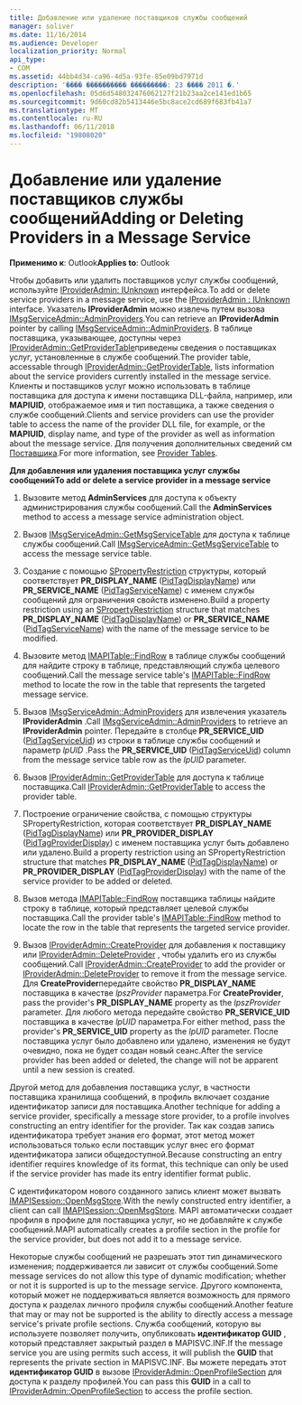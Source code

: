 ```yaml
---
title: Добавление или удаление поставщиков службы сообщений
manager: soliver
ms.date: 11/16/2014
ms.audience: Developer
localization_priority: Normal
api_type:
- COM
ms.assetid: 44bb4d34-ca96-4d5a-93fe-85e09bd7971d
description: '���� ���������� ���������: 23 ���� 2011 �.'
ms.openlocfilehash: 05d6d548032476062127f21b23aa2ce141ed1b65
ms.sourcegitcommit: 9d60cd82b5413446e5bc8ace2cd689f683fb41a7
ms.translationtype: MT
ms.contentlocale: ru-RU
ms.lasthandoff: 06/11/2018
ms.locfileid: "19808020"
---
```

# <a name="adding-or-deleting-providers-in-a-message-service"></a><span data-ttu-id="1de93-103">Добавление или удаление поставщиков службы сообщений</span><span class="sxs-lookup"><span data-stu-id="1de93-103">Adding or Deleting Providers in a Message Service</span></span>

  
  
<span data-ttu-id="1de93-104">**Применимо к**: Outlook</span><span class="sxs-lookup"><span data-stu-id="1de93-104">**Applies to**: Outlook</span></span> 
  
<span data-ttu-id="1de93-105">Чтобы добавить или удалить поставщиков услуг службы сообщений, используйте [IProviderAdmin: IUnknown](iprovideradminiunknown.md) интерфейса.</span><span class="sxs-lookup"><span data-stu-id="1de93-105">To add or delete service providers in a message service, use the [IProviderAdmin : IUnknown](iprovideradminiunknown.md) interface.</span></span> <span data-ttu-id="1de93-106">Указатель **IProviderAdmin** можно извлечь путем вызова [IMsgServiceAdmin::AdminProviders](imsgserviceadmin-adminproviders.md).</span><span class="sxs-lookup"><span data-stu-id="1de93-106">You can retrieve an **IProviderAdmin** pointer by calling [IMsgServiceAdmin::AdminProviders](imsgserviceadmin-adminproviders.md).</span></span> <span data-ttu-id="1de93-107">В таблице поставщика, указывающее, доступны через [IProviderAdmin::GetProviderTable](iprovideradmin-getprovidertable.md)приведены сведения о поставщиках услуг, установленные в службе сообщений.</span><span class="sxs-lookup"><span data-stu-id="1de93-107">The provider table, accessable through [IProviderAdmin::GetProviderTable](iprovideradmin-getprovidertable.md), lists information about the service providers currently installed in the message service.</span></span> <span data-ttu-id="1de93-108">Клиенты и поставщиков услуг можно использовать в таблице поставщика для доступа к имени поставщика DLL-файла, например, или **MAPIUID**, отображаемое имя и тип поставщика, а также сведения о службе сообщений.</span><span class="sxs-lookup"><span data-stu-id="1de93-108">Clients and service providers can use the provider table to access the name of the provider DLL file, for example, or the **MAPIUID**, display name, and type of the provider as well as information about the message service.</span></span> <span data-ttu-id="1de93-109">Для получения дополнительных сведений см [Поставщика](provider-tables.md).</span><span class="sxs-lookup"><span data-stu-id="1de93-109">For more information, see [Provider Tables](provider-tables.md).</span></span>
  
 <span data-ttu-id="1de93-110">**Для добавления или удаления поставщика услуг службы сообщений**</span><span class="sxs-lookup"><span data-stu-id="1de93-110">**To add or delete a service provider in a message service**</span></span>
  
1. <span data-ttu-id="1de93-111">Вызовите метод **AdminServices** для доступа к объекту администрирования службы сообщений.</span><span class="sxs-lookup"><span data-stu-id="1de93-111">Call the **AdminServices** method to access a message service administration object.</span></span> 
    
2. <span data-ttu-id="1de93-112">Вызов [IMsgServiceAdmin::GetMsgServiceTable](imsgserviceadmin-getmsgservicetable.md) для доступа к таблице службы сообщений.</span><span class="sxs-lookup"><span data-stu-id="1de93-112">Call [IMsgServiceAdmin::GetMsgServiceTable](imsgserviceadmin-getmsgservicetable.md) to access the message service table.</span></span> 
    
3. <span data-ttu-id="1de93-113">Создание с помощью [SPropertyRestriction](spropertyrestriction.md) структуры, который соответствует **PR_DISPLAY_NAME** ([PidTagDisplayName](pidtagdisplayname-canonical-property.md)) или **PR_SERVICE_NAME** ([PidTagServiceName](pidtagservicename-canonical-property.md)) с именем службы сообщений для ограничения свойств изменено.</span><span class="sxs-lookup"><span data-stu-id="1de93-113">Build a property restriction using an [SPropertyRestriction](spropertyrestriction.md) structure that matches **PR_DISPLAY_NAME** ([PidTagDisplayName](pidtagdisplayname-canonical-property.md)) or **PR_SERVICE_NAME** ([PidTagServiceName](pidtagservicename-canonical-property.md)) with the name of the message service to be modified.</span></span> 
    
4. <span data-ttu-id="1de93-114">Вызовите метод [IMAPITable::FindRow](imapitable-findrow.md) в таблице службы сообщений для найдите строку в таблице, представляющий служба целевого сообщений.</span><span class="sxs-lookup"><span data-stu-id="1de93-114">Call the message service table's [IMAPITable::FindRow](imapitable-findrow.md) method to locate the row in the table that represents the targeted message service.</span></span> 
    
5. <span data-ttu-id="1de93-115">Вызов [IMsgServiceAdmin::AdminProviders](imsgserviceadmin-adminproviders.md) для извлечения указатель **IProviderAdmin** .</span><span class="sxs-lookup"><span data-stu-id="1de93-115">Call [IMsgServiceAdmin::AdminProviders](imsgserviceadmin-adminproviders.md) to retrieve an **IProviderAdmin** pointer.</span></span> <span data-ttu-id="1de93-116">Передайте в столбце **PR_SERVICE_UID** ([PidTagServiceUid](pidtagserviceuid-canonical-property.md)) из строки в таблице службы сообщений и параметр _lpUID_ .</span><span class="sxs-lookup"><span data-stu-id="1de93-116">Pass the **PR_SERVICE_UID** ([PidTagServiceUid](pidtagserviceuid-canonical-property.md)) column from the message service table row as the  _lpUID_ parameter.</span></span> 
    
6. <span data-ttu-id="1de93-117">Вызов [IProviderAdmin::GetProviderTable](iprovideradmin-getprovidertable.md) для доступа к таблице поставщика.</span><span class="sxs-lookup"><span data-stu-id="1de93-117">Call [IProviderAdmin::GetProviderTable](iprovideradmin-getprovidertable.md) to access the provider table.</span></span> 
    
7. <span data-ttu-id="1de93-118">Построение ограничение свойства, с помощью структуры SPropertyRestriction, которая соответствует **PR_DISPLAY_NAME** ([PidTagDisplayName](pidtagdisplayname-canonical-property.md)) или **PR_PROVIDER_DISPLAY** ([PidTagProviderDisplay](pidtagproviderdisplay-canonical-property.md)) с именем поставщика услуг быть добавлено или удалено.</span><span class="sxs-lookup"><span data-stu-id="1de93-118">Build a property restriction using an SPropertyRestriction structure that matches **PR_DISPLAY_NAME** ([PidTagDisplayName](pidtagdisplayname-canonical-property.md)) or **PR_PROVIDER_DISPLAY** ([PidTagProviderDisplay](pidtagproviderdisplay-canonical-property.md)) with the name of the service provider to be added or deleted.</span></span> 
    
8. <span data-ttu-id="1de93-119">Вызов метода [IMAPITable::FindRow](imapitable-findrow.md) поставщика таблицы найдите строку в таблице, который представляет целевой службы поставщика.</span><span class="sxs-lookup"><span data-stu-id="1de93-119">Call the provider table's [IMAPITable::FindRow](imapitable-findrow.md) method to locate the row in the table that represents the targeted service provider.</span></span> 
    
9. <span data-ttu-id="1de93-120">Вызов [IProviderAdmin::CreateProvider](iprovideradmin-createprovider.md) для добавления к поставщику или [IProviderAdmin::DeleteProvider](iprovideradmin-deleteprovider.md) , чтобы удалить его из службы сообщений.</span><span class="sxs-lookup"><span data-stu-id="1de93-120">Call [IProviderAdmin::CreateProvider](iprovideradmin-createprovider.md) to add the provider or [IProviderAdmin::DeleteProvider](iprovideradmin-deleteprovider.md) to remove it from the message service.</span></span> <span data-ttu-id="1de93-121">Для **CreateProvider**передайте свойство **PR_DISPLAY_NAME** поставщика в качестве _lpszProvider_ параметра.</span><span class="sxs-lookup"><span data-stu-id="1de93-121">For **CreateProvider**, pass the provider's **PR_DISPLAY_NAME** property as the  _lpszProvider_ parameter.</span></span> <span data-ttu-id="1de93-122">Для любого метода передайте свойство **PR_SERVICE_UID** поставщика в качестве _lpUID_ параметра.</span><span class="sxs-lookup"><span data-stu-id="1de93-122">For either method, pass the provider's **PR_SERVICE_UID** property as the  _lpUID_ parameter.</span></span> <span data-ttu-id="1de93-123">После поставщика услуг было добавлено или удалено, изменения не будут очевидно, пока не будет создан новый сеанс.</span><span class="sxs-lookup"><span data-stu-id="1de93-123">After the service provider has been added or deleted, the change will not be apparent until a new session is created.</span></span> 
    
<span data-ttu-id="1de93-124">Другой метод для добавления поставщика услуг, в частности поставщика хранилища сообщений, в профиль включает создание идентификатор записи для поставщика.</span><span class="sxs-lookup"><span data-stu-id="1de93-124">Another technique for adding a service provider, specifically a message store provider, to a profile involves constructing an entry identifier for the provider.</span></span> <span data-ttu-id="1de93-125">Так как создав запись идентификатора требует знания его формат, этот метод может использоваться только если поставщик услуг внес его формат идентификатора записи общедоступной.</span><span class="sxs-lookup"><span data-stu-id="1de93-125">Because constructing an entry identifier requires knowledge of its format, this technique can only be used if the service provider has made its entry identifier format public.</span></span> 
  
<span data-ttu-id="1de93-126">С идентификатором нового созданного запись клиент может вызвать [IMAPISession::OpenMsgStore](imapisession-openmsgstore.md).</span><span class="sxs-lookup"><span data-stu-id="1de93-126">With the newly constructed entry identifier, a client can call [IMAPISession::OpenMsgStore](imapisession-openmsgstore.md).</span></span> <span data-ttu-id="1de93-127">MAPI автоматически создает профиля в профиле для поставщика услуг, но не добавляйте к службе сообщений.</span><span class="sxs-lookup"><span data-stu-id="1de93-127">MAPI automatically creates a profile section in the profile for the service provider, but does not add it to a message service.</span></span> 
  
<span data-ttu-id="1de93-128">Некоторые службы сообщений не разрешать этот тип динамического изменения; поддерживается ли зависит от службы сообщений.</span><span class="sxs-lookup"><span data-stu-id="1de93-128">Some message services do not allow this type of dynamic modification; whether or not it is supported is up to the message service.</span></span> <span data-ttu-id="1de93-129">Другого компонента, который может не поддерживаться является возможность для прямого доступа к разделах личного профиля службы сообщений.</span><span class="sxs-lookup"><span data-stu-id="1de93-129">Another feature that may or may not be supported is the ability to directly access a message service's private profile sections.</span></span> <span data-ttu-id="1de93-130">Служба сообщений, которую вы используете позволяет получить, опубликовать **идентификатор GUID** , который представляет закрытый раздел в MAPISVC.INF.</span><span class="sxs-lookup"><span data-stu-id="1de93-130">If the message service you are using permits such access, it will publish the **GUID** that represents the private section in MAPISVC.INF.</span></span> <span data-ttu-id="1de93-131">Вы можете передать этот **идентификатор GUID** в вызове [IProviderAdmin::OpenProfileSection](iprovideradmin-openprofilesection.md) для доступа к разделу профилей.</span><span class="sxs-lookup"><span data-stu-id="1de93-131">You can pass this **GUID** in a call to [IProviderAdmin::OpenProfileSection](iprovideradmin-openprofilesection.md) to access the profile section.</span></span> 
  

